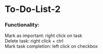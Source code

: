 # To-Do-List-2
### Functionality:
Mark as important: right click on task<br/>
Delete task: right click + ctrl<br/>
Mark task completion: left click on checkbox
